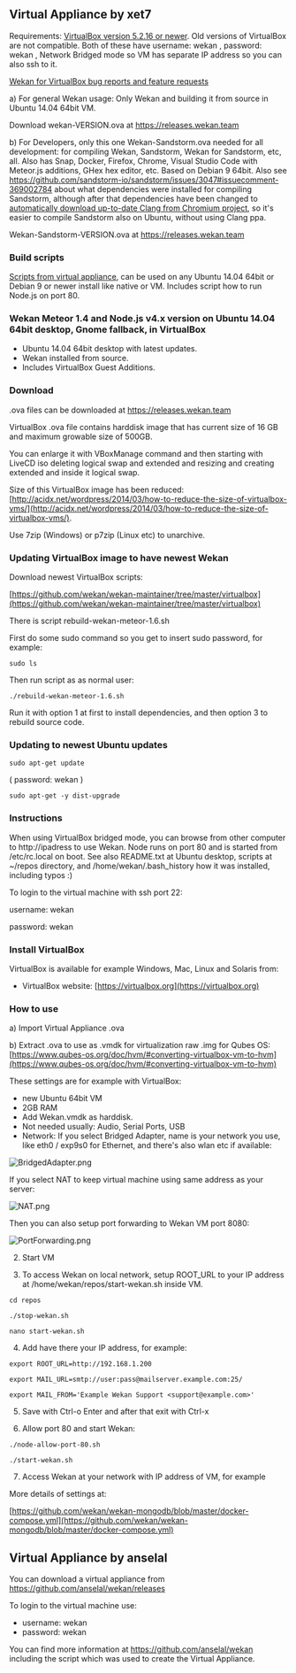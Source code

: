 ## Virtual Appliance by xet7

Requirements: [VirtualBox version 5.2.16 or newer](https://www.virtualbox.org/). Old versions of VirtualBox are not compatible. Both of these have username: wekan , password: wekan , Network Bridged mode so VM has separate IP address so you can also ssh to it.

[Wekan for VirtualBox bug reports and feature requests](https://github.com/wekan/wekan/issues)

a) For general Wekan usage: Only Wekan and building it from source in Ubuntu 14.04 64bit VM. 

Download wekan-VERSION.ova at https://releases.wekan.team

b) For Developers, only this one Wekan-Sandstorm.ova needed for all development: for compiling Wekan, Sandstorm, Wekan for Sandstorm, etc, all. Also has Snap, Docker, Firefox, Chrome, Visual Studio Code with Meteor.js additions, GHex hex editor, etc. Based on Debian 9 64bit. Also see https://github.com/sandstorm-io/sandstorm/issues/3047#issuecomment-369002784 about what dependencies were installed for compiling Sandstorm, although after that dependencies have been changed to [automatically download up-to-date Clang from Chromium project](https://github.com/sandstorm-io/sandstorm/commit/4463c3f52093de8f0c546c93cd55a7bb556aa9d7), so it's easier to compile Sandstorm also on Ubuntu, without using Clang ppa.

Wekan-Sandstorm-VERSION.ova at https://releases.wekan.team

### Build scripts

[Scripts from virtual appliance](https://github.com/wekan/wekan-maintainer/tree/master/virtualbox), can be used on any Ubuntu 14.04 64bit or Debian 9 or newer install like native or VM. Includes script how to run Node.js on port 80.

### Wekan Meteor 1.4 and Node.js v4.x version on Ubuntu 14.04 64bit desktop, Gnome fallback, in VirtualBox

- Ubuntu 14.04 64bit desktop with latest updates.
- Wekan installed from source.
- Includes VirtualBox Guest Additions.

### Download

.ova files can be downloaded at https://releases.wekan.team

VirtualBox .ova file contains harddisk image that has current size of 16 GB and maximum growable size of 500GB.

You can enlarge it with VBoxManage command and then starting with LiveCD iso deleting logical swap and
extended and resizing and creating extended and inside it logical swap.

Size of this VirtualBox image has been reduced: [http://acidx.net/wordpress/2014/03/how-to-reduce-the-size-of-virtualbox-vms/](http://acidx.net/wordpress/2014/03/how-to-reduce-the-size-of-virtualbox-vms/).

Use 7zip (Windows) or p7zip (Linux etc) to unarchive.

### Updating VirtualBox image to have newest Wekan

Download newest VirtualBox scripts:

[https://github.com/wekan/wekan-maintainer/tree/master/virtualbox](https://github.com/wekan/wekan-maintainer/tree/master/virtualbox)

There is script rebuild-wekan-meteor-1.6.sh

First do some sudo command so you get to insert sudo password, for example:
```
sudo ls
```

Then run script as as normal user:
```
./rebuild-wekan-meteor-1.6.sh
```

Run it with option 1 at first to install dependencies, and then option 3 to rebuild source code.

### Updating to newest Ubuntu updates

```
sudo apt-get update
```
( password: wekan )

```
sudo apt-get -y dist-upgrade
```

### Instructions

When using VirtualBox bridged mode, you can browse from other computer to http://ipadress
to use Wekan. Node runs on port 80 and is started from /etc/rc.local on boot.
See also README.txt at Ubuntu desktop, scripts at ~/repos directory, and
/home/wekan/.bash_history how it was installed, including typos :)

To login to the virtual machine with ssh port 22:

username: wekan

password: wekan

### Install VirtualBox

VirtualBox is available for example Windows, Mac, Linux and Solaris from:

* VirtualBox website: [https://virtualbox.org](https://virtualbox.org)

### How to use

a) Import Virtual Appliance .ova

b) Extract .ova to use as .vmdk for virtualization raw .img for Qubes OS:
[https://www.qubes-os.org/doc/hvm/#converting-virtualbox-vm-to-hvm](https://www.qubes-os.org/doc/hvm/#converting-virtualbox-vm-to-hvm)

These settings are for example with VirtualBox:

* new Ubuntu 64bit VM
* 2GB RAM
* Add Wekan.vmdk as harddisk. 
* Not needed usually: Audio, Serial Ports, USB
* Network: If you select Bridged Adapter, name is your network you use, like eth0 / exp9s0 for Ethernet, and there's also wlan etc if available:

![BridgedAdapter.png](https://wekan.github.io/BridgedAdapter.png)

If you select NAT to keep virtual machine using same address as your server:

![NAT.png](https://wekan.github.io/NAT.png)

Then you can also setup port forwarding to Wekan VM port 8080:

![PortForwarding.png](https://wekan.github.io/PortForwarding.png)

2) Start VM

3) To access Wekan on local network, setup ROOT_URL to your IP address at /home/wekan/repos/start-wekan.sh inside VM.

```
cd repos

./stop-wekan.sh

nano start-wekan.sh
```

4) Add have there your IP address, for example:
```
export ROOT_URL=http://192.168.1.200

export MAIL_URL=smtp://user:pass@mailserver.example.com:25/

export MAIL_FROM='Example Wekan Support <support@example.com>'
```

5) Save with Ctrl-o Enter and after that exit with Ctrl-x

6) Allow port 80 and start Wekan:
```
./node-allow-port-80.sh

./start-wekan.sh
```

7) Access Wekan at your network with IP address of VM, for example

More details of settings at:

[https://github.com/wekan/wekan-mongodb/blob/master/docker-compose.yml](https://github.com/wekan/wekan-mongodb/blob/master/docker-compose.yml)

## Virtual Appliance by anselal

You can download a virtual appliance from https://github.com/anselal/wekan/releases

To login to the virtual machine use:

* username: wekan
* password: wekan

You can find more information at https://github.com/anselal/wekan including the script which was used to create the Virtual Appliance.